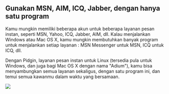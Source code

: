<?php require("../../entete.php"); ?> <?php require("../../base.php"); ?> 

<div id="corps">

<h2>Gunakan MSN, AIM, ICQ, Jabber, dengan hanya satu program</h2>

<p>Kamu mungkin memiliki beberapa akun untuk beberapa layanan pesan instan, seperti MSN, Yahoo, ICQ, Jabber, AIM, dll. Kalau menjalankan Windows atau Mac OS X, kamu mungkin membutuhkan banyak program untuk menjalankan setiap layanan : MSN Messenger untuk MSN, ICQ untuk ICQ, dll.</p>

<p>Dengan Pidgin, layanan pesan instan untuk Linux (tersedia pula untuk Windows, dan juga bagi Mac OS X dengan nama "Adium"), kamu bisa menyambungkan semua layanan sekaligus, dengan satu program ini, dan temui semua kawanmu dalam waktu yang bersamaan.</p>

<img src="Images/gaim_im_services.png" />

</div>  
